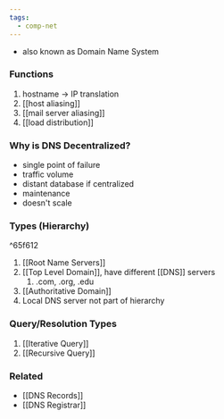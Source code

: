 ```yaml
---
tags:
  - comp-net
---
```

- also known as Domain Name System
### Functions
1. hostname $\rightarrow$ IP translation
2. [[host aliasing]]
3. [[mail server aliasing]]
4. [[load distribution]]

### Why is DNS Decentralized?
- single point of failure
- traffic volume
- distant database if centralized
- maintenance
- doesn't scale
### Types (Hierarchy)

^65f612

1. [[Root Name Servers]]
2. [[Top Level Domain]],  have different [[DNS]] servers
	1. .com, .org, .edu
3. [[Authoritative Domain]]
4. Local DNS server not part of hierarchy

### Query/Resolution Types
1. [[Iterative Query]]
2. [[Recursive Query]]

### Related
- [[DNS Records]]
- [[DNS Registrar]]